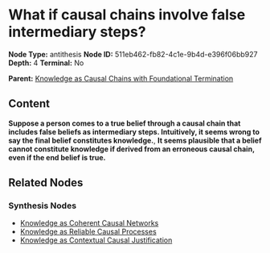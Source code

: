 # What if causal chains involve false intermediary steps?

**Node Type:** antithesis
**Node ID:** 511eb462-fb82-4c1e-9b4d-e396f06bb927
**Depth:** 4
**Terminal:** No

**Parent:** [Knowledge as Causal Chains with Foundational Termination](knowledge-as-causal-chains-with-foundational-termination-synthesis-d8492293-8dd2-4155-909c-3d730712628f.md)

## Content

**Suppose a person comes to a true belief through a causal chain that includes false beliefs as intermediary steps. Intuitively, it seems wrong to say the final belief constitutes knowledge.**, **It seems plausible that a belief cannot constitute knowledge if derived from an erroneous causal chain, even if the end belief is true.**

## Related Nodes

### Synthesis Nodes

- [Knowledge as Coherent Causal Networks](knowledge-as-coherent-causal-networks-synthesis-ceacabee-c153-47ca-9772-5fde61e022ce.md)
- [Knowledge as Reliable Causal Processes](knowledge-as-reliable-causal-processes-synthesis-afd32e65-430a-4d13-97d1-af1c1252677e.md)
- [Knowledge as Contextual Causal Justification](knowledge-as-contextual-causal-justification-synthesis-b0cf9b56-acff-4dee-a4ef-5046d423c521.md)
